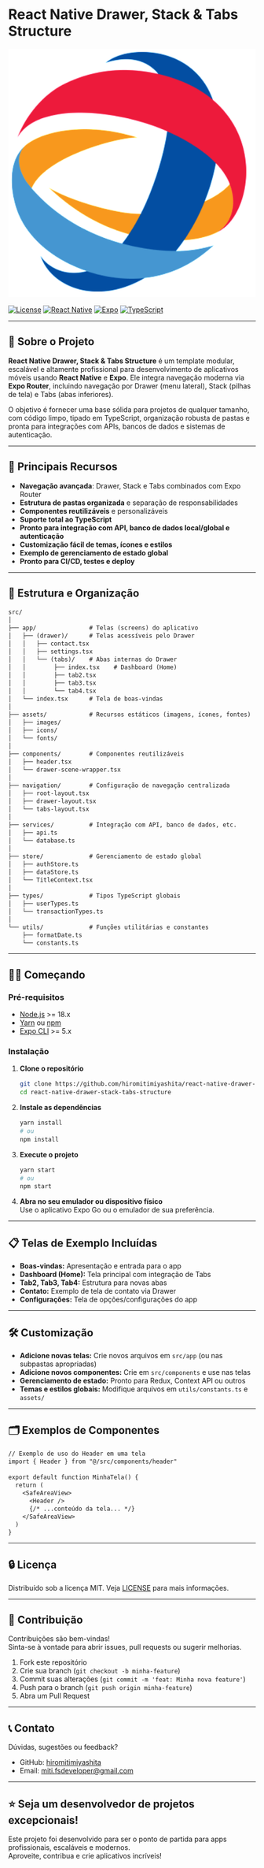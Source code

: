 # React Native Drawer, Stack & Tabs Structure

![Logo](src/assets/images/logo.png)

[![License](https://img.shields.io/badge/license-MIT-blue.svg)](LICENSE)
[![React Native](https://img.shields.io/badge/React%20Native-%5E0.73.x-blue)](https://reactnative.dev/)
[![Expo](https://img.shields.io/badge/Expo-%5E50.x-blue)](https://expo.dev/)
[![TypeScript](https://img.shields.io/badge/TypeScript-%5E5.x-blue)](https://www.typescriptlang.org/)

---

## 📱 Sobre o Projeto

**React Native Drawer, Stack & Tabs Structure** é um template modular, escalável e altamente profissional para desenvolvimento de aplicativos móveis usando **React Native** e **Expo**. Ele integra navegação moderna via **Expo Router**, incluindo navegação por Drawer (menu lateral), Stack (pilhas de tela) e Tabs (abas inferiores).

O objetivo é fornecer uma base sólida para projetos de qualquer tamanho, com código limpo, tipado em TypeScript, organização robusta de pastas e pronta para integrações com APIs, bancos de dados e sistemas de autenticação.

---

## 🚀 Principais Recursos

- **Navegação avançada**: Drawer, Stack e Tabs combinados com Expo Router
- **Estrutura de pastas organizada** e separação de responsabilidades
- **Componentes reutilizáveis** e personalizáveis
- **Suporte total ao TypeScript**
- **Pronto para integração com API, banco de dados local/global e autenticação**
- **Customização fácil de temas, ícones e estilos**
- **Exemplo de gerenciamento de estado global**
- **Pronto para CI/CD, testes e deploy**

---

## 📂 Estrutura e Organização

```
src/
│
├── app/               # Telas (screens) do aplicativo
│   ├── (drawer)/      # Telas acessíveis pelo Drawer
│   │   ├── contact.tsx
│   │   ├── settings.tsx
│   │   └── (tabs)/    # Abas internas do Drawer
│   │        ├── index.tsx    # Dashboard (Home)
│   │        ├── tab2.tsx
│   │        ├── tab3.tsx
│   │        └── tab4.tsx
│   └── index.tsx      # Tela de boas-vindas
│
├── assets/            # Recursos estáticos (imagens, ícones, fontes)
│   ├── images/
│   ├── icons/
│   └── fonts/
│
├── components/        # Componentes reutilizáveis
│   ├── header.tsx
│   └── drawer-scene-wrapper.tsx
│
├── navigation/        # Configuração de navegação centralizada
│   ├── root-layout.tsx
│   ├── drawer-layout.tsx
│   └── tabs-layout.tsx
│
├── services/          # Integração com API, banco de dados, etc.
│   ├── api.ts
│   └── database.ts
│
├── store/             # Gerenciamento de estado global
│   ├── authStore.ts
│   ├── dataStore.ts
│   └── TitleContext.tsx
│
├── types/             # Tipos TypeScript globais
│   ├── userTypes.ts
│   └── transactionTypes.ts
│
└── utils/             # Funções utilitárias e constantes
    ├── formatDate.ts
    └── constants.ts
```

---

## 🧑‍💻 Começando

### Pré-requisitos

- [Node.js](https://nodejs.org/) >= 18.x
- [Yarn](https://yarnpkg.com/) ou [npm](https://www.npmjs.com/)
- [Expo CLI](https://docs.expo.dev/get-started/installation/) >= 5.x

### Instalação

1. **Clone o repositório**
   ```bash
   git clone https://github.com/hiromitimiyashita/react-native-drawer-stack-tabs-structure.git
   cd react-native-drawer-stack-tabs-structure
   ```

2. **Instale as dependências**
   ```bash
   yarn install
   # ou
   npm install
   ```

3. **Execute o projeto**
   ```bash
   yarn start
   # ou
   npm start
   ```

4. **Abra no seu emulador ou dispositivo físico**  
   Use o aplicativo Expo Go ou o emulador de sua preferência.

---

## 📋 Telas de Exemplo Incluídas

- **Boas-vindas:** Apresentação e entrada para o app
- **Dashboard (Home):** Tela principal com integração de Tabs
- **Tab2, Tab3, Tab4:** Estrutura para novas abas
- **Contato:** Exemplo de tela de contato via Drawer
- **Configurações:** Tela de opções/configurações do app

---

## 🛠️ Customização

- **Adicione novas telas:** Crie novos arquivos em `src/app` (ou nas subpastas apropriadas)
- **Adicione novos componentes:** Crie em `src/components` e use nas telas
- **Gerenciamento de estado:** Pronto para Redux, Context API ou outros
- **Temas e estilos globais:** Modifique arquivos em `utils/constants.ts` e `assets/`

---

## 🗂️ Exemplos de Componentes

```tsx
// Exemplo de uso do Header em uma tela
import { Header } from "@/src/components/header"

export default function MinhaTela() {
  return (
    <SafeAreaView>
      <Header />
      {/* ...conteúdo da tela... */}
    </SafeAreaView>
  )
}
```

---

## 🔒 Licença

Distribuído sob a licença MIT. Veja [LICENSE](LICENSE) para mais informações.

---

## 🤝 Contribuição

Contribuições são bem-vindas!  
Sinta-se à vontade para abrir issues, pull requests ou sugerir melhorias.

1. Fork este repositório
2. Crie sua branch (`git checkout -b minha-feature`)
3. Commit suas alterações (`git commit -m 'feat: Minha nova feature'`)
4. Push para o branch (`git push origin minha-feature`)
5. Abra um Pull Request

---

## 📞 Contato

Dúvidas, sugestões ou feedback?

- GitHub: [hiromitimiyashita](https://github.com/hiromitimiyashita)
- Email: miti.fsdeveloper@gmail.com

---

## ⭐️ Seja um desenvolvedor de projetos excepcionais!

Este projeto foi desenvolvido para ser o ponto de partida para apps profissionais, escaláveis e modernos.  
Aproveite, contribua e crie aplicativos incríveis!
